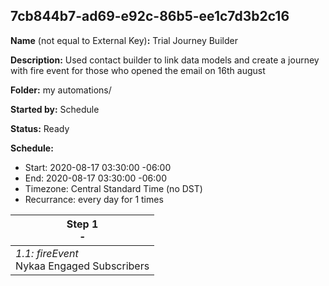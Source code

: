 ## 7cb844b7-ad69-e92c-86b5-ee1c7d3b2c16

**Name** (not equal to External Key)**:** Trial Journey Builder

**Description:** Used contact builder to link data models and create a journey with fire event for those who opened the email on 16th august

**Folder:** my automations/

**Started by:** Schedule

**Status:** Ready

**Schedule:**

* Start: 2020-08-17 03:30:00 -06:00
* End: 2020-08-17 03:30:00 -06:00
* Timezone:  Central Standard Time (no DST)
* Recurrance: every  day for 1 times

| Step 1<br>_-_ |
| --- |
| _1.1: fireEvent_<br>Nykaa Engaged Subscribers |
